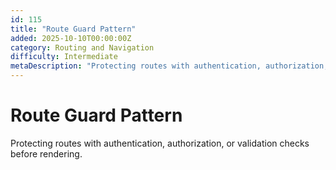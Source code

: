 ```yaml
---
id: 115
title: "Route Guard Pattern"
added: 2025-10-10T00:00:00Z
category: Routing and Navigation
difficulty: Intermediate
metaDescription: "Protecting routes with authentication, authorization, or validation checks before rendering."
---
```


# Route Guard Pattern

Protecting routes with authentication, authorization, or validation checks before rendering.
